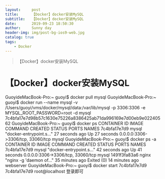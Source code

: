 ```yaml
---
layout:     post
title:      【Docker】docker安装MySQL
subtitle:   【Docker】docker安装MySQL
date:       2019-09-23 18:50:30
author:     Sunny day
header-img: img/post-bg-ios9-web.jpg
catalog: true
tags:
    - Docker
---
```


>【Docker】docker安装MySQL

# 【Docker】docker安装MySQL

GuoyideMacBook-Pro:~ guoyi$ docker pull mysql GuoyideMacBook-Pro:~ guoyi$ docker run --name mysql -v /Users/guoyi/vms/docker/mysql/data:/var/lib/mysql -p 3306:3306 -e MYSQL_ROOT_PASSWORD=root -d mysql 7c4bfa17e7d98b57c1630e75226a8386425ab71da996169e7d00eb9e02240562 GuoyideMacBook-Pro:~ guoyi$ docker ps CONTAINER ID IMAGE COMMAND CREATED STATUS PORTS NAMES 7c4bfa17e7d9 mysql "docker-entrypoint.s…" 27 seconds ago Up 27 seconds 0.0.0.0:3306->3306/tcp, 33060/tcp mysql GuoyideMacBook-Pro:~ guoyi$ docker ps -a CONTAINER ID IMAGE COMMAND CREATED STATUS PORTS NAMES 7c4bfa17e7d9 mysql "docker-entrypoint.s…" 42 seconds ago Up 41 seconds 0.0.0.0:3306->3306/tcp, 33060/tcp mysql 1491f3fa83a6 nginx "nginx -g 'daemon of…" 35 minutes ago Exited (0) 14 minutes ago webserver GuoyideMacBook-Pro:~ guoyi$ docker start 7c4bfa17e7d9 7c4bfa17e7d9 root@localhost 登录即可

 


